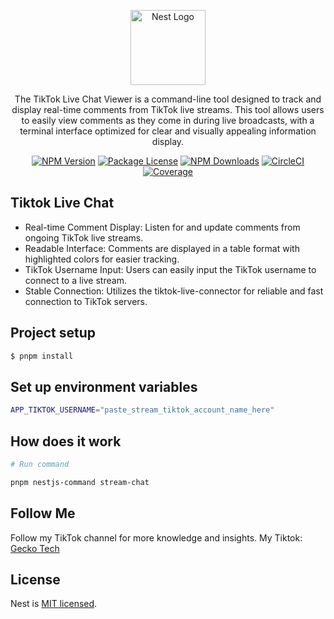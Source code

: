 <p align="center">
  <a href="http://nestjs.com/" target="blank"><img src="https://static.wikia.nocookie.net/tiktok/images/e/eb/TikTok_Logo.png" width="120" alt="Nest Logo" /></a>
</p>

[circleci-image]: https://img.shields.io/circleci/build/github/nestjs/nest/master?token=abc123def456
[circleci-url]: https://circleci.com/gh/nestjs/nest

  <p align="center">The TikTok Live Chat Viewer is a command-line tool designed to track and display real-time comments from TikTok live streams. This tool allows users to easily view comments as they come in during live broadcasts, with a terminal interface optimized for clear and visually appealing information display.</p>
    <p align="center">
<a href="#" target="_blank"><img src="https://img.shields.io/npm/v/@nestjs/core.svg" alt="NPM Version" /></a>
<a href="#" target="_blank"><img src="https://img.shields.io/npm/l/@nestjs/core.svg" alt="Package License" /></a>
<a href="#" target="_blank"><img src="https://img.shields.io/npm/dm/@nestjs/common.svg" alt="NPM Downloads" /></a>
<a href="#" target="_blank"><img src="https://img.shields.io/circleci/build/github/nestjs/nest/master" alt="CircleCI" /></a>
<a href="#" target="_blank"><img src="https://coveralls.io/repos/github/nestjs/nest/badge.svg?branch=master#9" alt="Coverage" /></a>
</p>
  <!--[![Backers on Open Collective](https://opencollective.com/nest/backers/badge.svg)](https://opencollective.com/nest#backer)
  [![Sponsors on Open Collective](https://opencollective.com/nest/sponsors/badge.svg)](https://opencollective.com/nest#sponsor)-->

## Tiktok Live Chat

- Real-time Comment Display: Listen for and update comments from ongoing TikTok live streams.
- Readable Interface: Comments are displayed in a table format with highlighted colors for easier tracking.
- TikTok Username Input: Users can easily input the TikTok username to connect to a live stream.
- Stable Connection: Utilizes the tiktok-live-connector for reliable and fast connection to TikTok servers.


## Project setup

```bash
$ pnpm install
```

## Set up environment variables

```bash
APP_TIKTOK_USERNAME="paste_stream_tiktok_account_name_here"
```

## How does it work

```bash
# Run command

pnpm nestjs-command stream-chat
```

## Follow Me

Follow my TikTok channel for more knowledge and insights.
My Tiktok: [Gecko Tech](https://www.tiktok.com/@geckotech0101)

## License

Nest is [MIT licensed](https://github.com/vodinhht20/tiktok-live-chat/blob/master/LICENSE).
